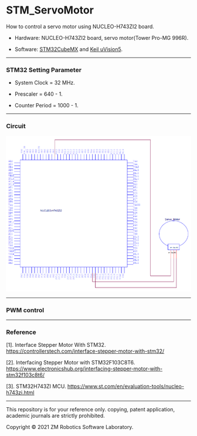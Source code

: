 # STM_ServoMotor
How to control a servo motor using NUCLEO-H743ZI2 board.

- Hardware:  NUCLEO-H743ZI2 board, servo motor(Tower Pro-MG 996R).

- Software: [STM32CubeMX](https://www.st.com/en/development-tools/stm32cubemx.html) and [Keil uVision5](https://www2.keil.com/mdk5/uvision/).

------

### STM32 Setting Parameter

- System Clock = 32 MHz.

- Prescaler = 640 - 1.

- Counter Period = 1000 - 1.

------

### Circuit

![image](https://github.com/qaz9517532846/STM_ServoMotor/blob/main/circuit/STM_ServoMotor.png)

------

### PWM control



------

### Reference

[1]. Interface Stepper Motor With STM32. https://controllerstech.com/interface-stepper-motor-with-stm32/

[2]. Interfacing Stepper Motor with STM32F103C8T6. https://www.electronicshub.org/interfacing-stepper-motor-with-stm32f103c8t6/

[3]. STM32H743ZI MCU. https://www.st.com/en/evaluation-tools/nucleo-h743zi.html

------

This repository is for your reference only. copying, patent application, academic journals are strictly prohibited.

Copyright © 2021 ZM Robotics Software Laboratory.
